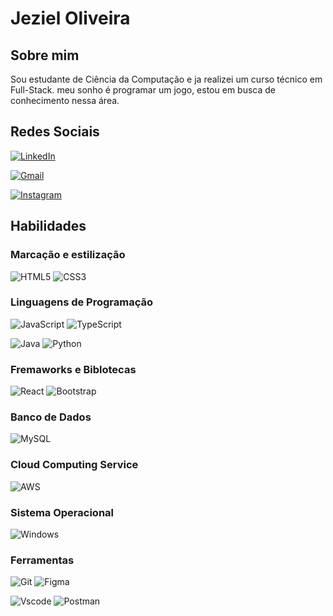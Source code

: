 # Jeziel Oliveira 

## Sobre mim

Sou estudante de Ciência da Computação e ja realizei um curso técnico em Full-Stack. meu sonho é programar um jogo, estou em busca de conhecimento nessa área.

## Redes Sociais

[![LinkedIn](https://img.shields.io/badge/LinkedIn-0077B5?style=for-the-badge&logo=linkedin&logoColor=white)](https://www.linkedin.com/in/jeziel-oliveira-de-paula-21b8211b3)

[![Gmail](https://img.shields.io/badge/Gmail-000?style=for-the-badge&logo=gmail&logoColor=red)](mailto:jeziel.oliveira.paula@gmail.com)

[![Instagram](https://img.shields.io/badge/-Instagram-fd0000?style=for-the-badge&logo=instagram&logoColor=white)](https://www.instagram.com/olivergesiel)

## Habilidades 

### Marcação e estilização

![HTML5](https://img.shields.io/badge/HTML5-E34F26?style=for-the-badge&logo=html5&logoColor=white)
![CSS3](https://img.shields.io/badge/CSS3-1572B6?style=for-the-badge&logo=css3&logoColor=white)

### Linguagens de Programação

![JavaScript](https://img.shields.io/badge/JavaScript-F7DF1E?style=for-the-badge&logo=javascript&logoColor=black)
![TypeScript](https://img.shields.io/badge/TypeScript-007ACC?style=for-the-badge&logo=typescript&logoColor=white)

![Java](https://img.shields.io/badge/java-%23ED8B00.svg?style=for-the-badge&logo=openjdk&logoColor=white)
![Python](https://img.shields.io/badge/python-3670A0?style=for-the-badge&logo=python&logoColor=ffdd54)

### Fremaworks e Biblotecas

![React](https://img.shields.io/badge/React-20232A?style=for-the-badge&logo=react&logoColor=61DAFB)
![Bootstrap](https://img.shields.io/badge/-boostrap-0D1117?style=for-the-badge&logo=bootstrap&labelColor=0D1117)

### Banco de Dados 

![MySQL](https://img.shields.io/badge/MySQL-3670A0?style=for-the-badge&logo=mysql&logoColor=white)

### Cloud Computing Service

![AWS](https://img.shields.io/badge/AWS-154789.svg?style=for-the-badge&logo=amazon-aws&logoColor=white)

### Sistema Operacional 

![Windows](https://img.shields.io/badge/Windows-5999ee?style=for-the-badge&logo=windows&logoColor=2CA5E0)

### Ferramentas

![Git](https://img.shields.io/badge/GIT-E44C30?style=for-the-badge&logo=git&logoColor=white)
![Figma](https://img.shields.io/badge/Figma-696969?style=for-the-badge&logo=figma&logoColor=figma)

![Vscode](https://img.shields.io/badge/Vscode-007ACC?style=for-the-badge&logo=visual-studio-code&logoColor=white)
![Postman](https://img.shields.io/badge/Postman-FF6C37.svg?style=for-the-badge&logo=Postman&logoColor=white)